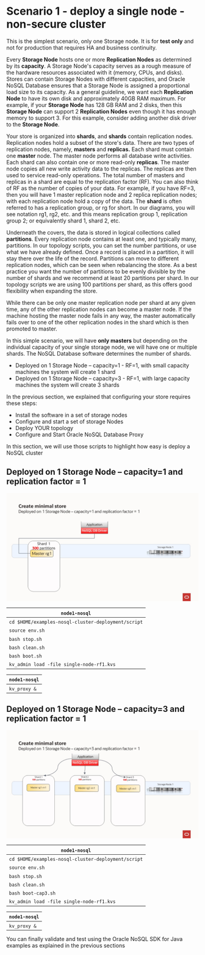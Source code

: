 # Scenario 1 - deploy a single node - non-secure cluster

This is the simplest scenario, only one Storage node. It is for **test only** and not for production that requires HA and business continuity.

Every **Storage Node** hosts one or more **Replication Nodes** as determined by its **capacity**. A Storage Node's capacity serves as a rough measure of the 
hardware resources associated with it (memory, CPUs, and disks). Stores can contain Storage Nodes with different capacities, and Oracle NoSQL Database
ensures that a Storage Node is assigned a proportional load size to its capacity.  As a general guideline, we want each **Replication Node** to have its own disk 
and approximately 40GB RAM maximum.  For example, if your **Storage Node** has 128 GB RAM and 2 disks, then this **Storage Node** can support 
2 **Replication Nodes** even though it has enough memory to support 3.  For this example, consider adding another disk driver to the **Storage Node**.

Your store is organized into **shards**, and **shards** contain replication nodes.  Replication nodes hold a subset of the store's data. There are two 
types of replication nodes, namely, **masters** and **replicas.** 
Each shard must contain one **master** node. The master node performs all database write activities. Each shard can also contain one or more read-only **replicas**.
The master node copies all new write activity data to the replicas. The replicas are then used to service read-only operations.  The total number of 
masters and replicas in a shard are equal to the replication factor (RF).  You can also think of RF as the number of copies of your data. For example, 
if you have RF=3, then you will have 1 master replication node and 2 replica replication nodes; with each replication node hold a copy of the data. 
The **shard** is often referred to has a replication group, or rg for short. In our diagrams, you will see notation rg1, rg2, etc. and 
this means replication group 1, replication group 2; or equivalently shard 1, shard 2, etc. 

Underneath the covers, the data is stored in logical collections called **partitions**.  Every replication node contains at least one, and typically many,
partitions.  In our topology scripts, you can set the number partitions, or use what we have already defined.  Once a record is placed in a 
partition, it will stay there over the life of the record.  Partitions can move to different replication nodes, which can be seen when rebalancing the store.
As a best practice you want the number of partitions to be evenly divisible by the number of shards and we recommend at least 20 partitions per shard.  In our 
topology scripts we are using 100 partitions per shard, as this offers good flexibility when expanding the store. 

While there can be only one master replication node per shard at any given time, any of the other replication nodes can become a master node. If the 
machine hosting the master node fails in any way, the master automatically fails over to one of the other replication nodes in the shard which is then 
promoted to master.

In this simple scenario, we will have **only masters** but depending on the individual capacity of your single storage node, we will have one or multiple shards.
The NoSQL Database software determines the number of shards.
- Deployed on 1 Storage Node – capacity=1 - RF=1, with small capacity machines the system will create 1 shard
- Deployed on 1 Storage Node – capacity=3 - RF=1, with large capacity machines the system will create 3 shards

In the previous section, we explained that configuring your store requires these steps:
- Install the software in a set of storage nodes
- Configure and start a set of storage Nodes
- Deploy YOUR topology
- Configure and Start Oracle NoSQL Database Proxy

In this section, we will use those scripts to highlight how easy is deploy a NoSQL cluster
 
## Deployed on 1 Storage Node – capacity=1 and replication factor = 1
  ![Oracle NoSQL](./single-node-cap1.jpg)

`node1-nosql` |
---|
`cd $HOME/examples-nosql-cluster-deployment/script`|
`source env.sh`|
`bash stop.sh`|
`bash clean.sh`|
`bash boot.sh`|
`kv_admin load -file single-node-rf1.kvs`|

`node1-nosql` |
---|
`kv_proxy &`|

## Deployed on 1 Storage Node – capacity=3 and replication factor = 1
  ![Oracle NoSQL](./single-node-cap3.jpg)

`node1-nosql` |
---|
`cd $HOME/examples-nosql-cluster-deployment/script`|
`source env.sh`|
`bash stop.sh`|
`bash clean.sh`|
`bash boot-cap3.sh`|
`kv_admin load -file single-node-rf1.kvs`|

`node1-nosql` |
---|
`kv_proxy &`|



You can finally validate and test using the Oracle NoSQL SDK for Java examples as explained in the previous sections


